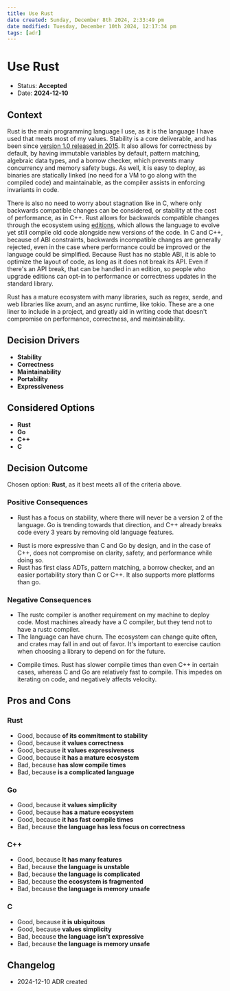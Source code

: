 ```yaml
---
title: Use Rust
date created: Sunday, December 8th 2024, 2:33:49 pm
date modified: Tuesday, December 10th 2024, 12:17:34 pm
tags: [adr]
---
```


# Use Rust

* Status: **Accepted**
* Date: **2024-12-10** 

## Context

Rust is the main programming language I use, as it is the language I have used that meets most of my values. Stability is a core deliverable, and has been since [version 1.0 released in 2015](https://blog.rust-lang.org/2015/05/15/Rust-1.0.html).  It also allows for correctness by default, by having immutable variables by default, pattern matching, algebraic data types, and a borrow checker, which prevents many concurrency and memory safety bugs. As well, it is easy to deploy, as binaries are statically linked (no need for a VM to go along with the compiled code) and maintainable, as the compiler assists in enforcing invariants in code.

There is also no need to worry about stagnation like in C, where only backwards compatible changes can be considered, or stability at the cost of performance, as in C++. Rust allows for backwards compatible changes through the ecosystem using [editions](https://doc.rust-lang.org/edition-guide/editions/), which allows the language to evolve yet still compile old code alongside new versions of the code. In C and C++, because of ABI constraints, backwards incompatible changes are generally rejected, even in the case where performance could be improved or the language could be simplified. Because Rust has no stable ABI, it is able to optimize the layout of code, as long as it does not break its API. Even if there's an API break, that can be handled in an edition, so people who upgrade editions can opt-in to performance or correctness updates in the standard library.

Rust has a mature ecosystem with many libraries, such as regex, serde, and web libraries like axum, and an async runtime, like tokio. These are a one liner to include in a project, and greatly aid in writing code that doesn't compromise on performance, correctness, and maintainability.

## Decision Drivers

* **Stability**
* **Correctness**
* **Maintainability**
* **Portability**
* **Expressiveness**

## Considered Options

* **Rust**
* **Go**
* **C++**
* **C**

## Decision Outcome

Chosen option: **Rust**, as it best meets all of the criteria above.

### Positive Consequences

* Rust has a focus on stability, where there will never be a version 2 of the language. Go is trending towards that direction, and C++ already breaks code every 3 years by removing old language features.
- Rust is more expressive than C and Go by design, and in the case of C++, does not compromise on clarity, safety, and performance while doing so.
- Rust has first class ADTs, pattern matching, a borrow checker, and an easier portability story than C or C++. It also supports more platforms than go. 

### Negative Consequences

* The rustc compiler is another requirement on my machine to deploy code. Most machines already have a C compiler, but they tend not to have a rustc compiler. 
* The language can have churn. The ecosystem can change quite often, and crates may fall in and out of favor. It's important to exercise caution when choosing a library to depend on for the future.
- Compile times. Rust has slower compile times than even C++ in certain cases, whereas C and Go are relatively fast to compile. This impedes on iterating on code, and negatively affects velocity.

## Pros and Cons

### **Rust**

* Good, because **of its commitment to stability** 
* Good, because **it values correctness**
* Good, because **it values expressiveness**
* Good, because **it has a mature ecosystem**
* Bad, because **has slow compile times**
* Bad, because **is a complicated language**

### **Go**


* Good, because **it values simplicity**
* Good, because **has a mature ecosystem**
* Good, because **it has fast compile times**
* Bad, because **the language has less focus on correctness**

### **C++**

* Good, because **It has many features**
* Bad, because **the language is unstable**
* Bad, because **the language is complicated**
* Bad, because **the ecosystem is fragmented**
* Bad, because **the language is memory unsafe**

### **C**

* Good, because **it is ubiquitous**
* Good, because **values simplicity**
* Bad, because **the language isn't expressive**
* Bad, because **the language is memory unsafe**

## Changelog

* 2024-12-10 ADR created


